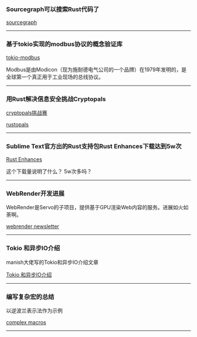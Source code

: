 
### Sourcegraph可以搜索Rust代码了

[sourcegraph](https://sourcegraph.com/search?q=repogroup:crates+read_dir)


---

### 基于tokio实现的modbus协议的概念验证库

[tokio-modbus](https://github.com/slowtec/tokio-modbus)

Modbus是由Modicon（现为施耐德电气公司的一个品牌）在1979年发明的，是全球第一个真正用于工业现场的总线协议。

---

### 用Rust解决信息安全挑战Cryptopals

[cryptopals挑战赛](https://cryptopals.com/)

[rustopals](http://www.speculationledger.com/rustopals-1/)

---

### Sublime Text官方出的Rust支持包Rust Enhances下载达到5w次

[Rust Enhances](https://jason-williams.co.uk/rust-enhanced-reaches-50k-downloads/)

这个下载量说明了什么？ 5w次多吗？


---


### WebRender开发进展

WebRender是Servo的子项目，提供基于GPU渲染Web内容的服务。进展如火如荼啊。

[webrender newsletter](https://mozillagfx.wordpress.com/2018/01/16/webrender-newsletter-12/)

---

### Tokio 和异步IO介绍

manish大佬写的Tokio和异步IO介绍文章

[Tokio 和异步IO介绍](https://manishearth.github.io/blog/2018/01/10/whats-tokio-and-async-io-all-about/)

---


### 编写复杂宏的总结

以逆波兰表示法作为示例

[complex macros](https://rreverser.com/writing-complex-macros-in-rust/)

---
